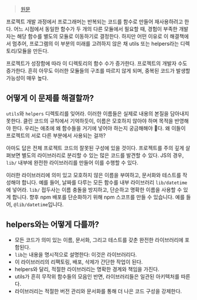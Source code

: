 > [원문](https://dev.to/sergeysova/why-utils-helpers-is-a-dump-45fo)

프로젝트 개발 과정에서 프로그래머는 반복되는 코드를 함수로 만들어 재사용하려고 한다. 어느 시점에서 동일한 함수가 두 개의 다른 모듈에서 필요할 때, 경험이 부족한 개발자는 해당 함수를 별도의 모듈로 이동하기로 결정한다. 하지만 어떤 이유로 이 해결책에서 멈추어, 프로그램의 이 부분의 미래를 고려하지 않은 채 utils 또는 helpers라는 디렉토리/모듈을 만든다.

프로젝트가 성장함에 따라 이 디렉토리의 함수 수가 증가한다. 프로젝트의 개발자 수도 증가한다. 흔히 아무도 이러한 모듈들의 구조를 따르지 않게 되며, 중복된 코드가 발생할 가능성이 매우 높다.

## 어떻게 이 문제를 해결할까?
`utils`와 `helpers` 디렉토리를 잊어라. 이러한 이름들은 실제로 내용의 본질을 담아내지 못한다. 클린 코드의 규칙에서 기억하듯이, 이름은 모호하지 않아야 하며 목적을 반영해야 한다. 우리는 애초에 왜 함수들을 거기에 넣어야 하는지 궁금해해야 다. 왜 이들이 프로젝트의 서로 다른 부분에서 사용되는 걸까?

아마도 답은 전체 프로젝트 코드의 잘못된 구성에 있을 것이다. 프로젝트를 주의 깊게 살펴보면 별도의 라이브러리로 분리할 수 있는 많은 코드를 발견할 수 있다. JS의 경우, `lib/` 내부에 완전한 라이브러리를 만들어 이를 수행할 수 있다. 

이러한 라이브러리에 의미 있고 모호하지 않은 이름을 부여하고, 문서화와 테스트를 작성해야 합니다. 예를 들어, 날짜를 다루는 모든 함수를 내부 라이브러리 `lib/datetime`에 넣어라. `lib/` 접두사는 이름 충돌을 방지하고, 단순하고 명확한 이름을 사용할 수 있게 합니다. 향후 npm 배포를 단순화하기 위해 npm 스코프를 만들 수 있습니다. 예를 들어, `@lib/datetime`입니다.

## helpers와는 어떻게 다를까?
- 모든 코드가 의미 있는 이름, 문서화, 그리고 테스트를 갖춘 완전한 라이브러리에 포함된다.
- `lib`는 내용을 명시적으로 설명한다: 이것은 라이브러리다.
- 이 라이브러리의 리팩토링, 배포, 삭제가 간단한 작업이 된다.
- helpers와 달리, 적절한 라이브러리는 명확한 경계와 책임을 가진다.
- utils가 흔히 무작위 함수들의 모음인 반면, 라이브러리들은 일관된 아키텍처를 따른다.
- 라이브러리는 적절한 버전 관리와 문서화를 통해 더 나은 코드 구성을 강제한다.
